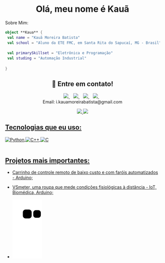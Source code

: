 <h1 align='center'>
 Olá, meu nome é Kauã
</h1>
Sobre Mim:


```kotlin
object **Kaua** {
 val name = "Kauã Moreira Batista"
 val school = "Aluno da ETE FMC, em Santa Rita do Sapucaí, MG - Brasil"
 
 val primarySkillset = "Eletrônica e Programação"
 val studing = "Automação Industrial"

}

```

<h2 align='center'>
 💬 Entre em contato!
</h2>
<p align='center'>
  <a href="https://www.linkedin.com/in/kauãmoreirabatista/">
    <img src="https://img.shields.io/badge/LinkedIn-0077B5?style=for-the-badge&logo=linkedin&logoColor=white" />
  </a>&nbsp;&nbsp;
  <a href="https://www.instagram.com/kaua_moreira_batista/">
    <img src="https://img.shields.io/badge/instagram-%23E4405F.svg?&style=for-the-badge&logo=instagram&logoColor=white" />        
  </a>&nbsp;&nbsp;
 <a href="https://www.facebook.com/kaua.moreira.522066">
    <img src="https://img.shields.io/badge/Facebook-1877F2?style=for-the-badge&logo=facebook&logoColor=white" />        
  </a>&nbsp;&nbsp;
 <a href="https://www.youtube.com/channel/UCdwFAf2m1_kYfJKTWFwsfiw/videos">
    <img src="https://img.shields.io/badge/YouTube-FF0000?style=for-the-badge&logo=youtube&logoColor=white" />        
  </a>&nbsp;&nbsp;
  <br>
  Email: i.kauamoreirabatista@gmail.com
 <br>
<div align="center">
  <a href="https://github.com/rafaballerini">
  <img height="180em" src="https://github-readme-stats.vercel.app/api?username=KauaMB2&show_icons=true&theme=dracula&include_all_commits=true&count_private=true"/>
  <img height="180em" src="https://github-readme-stats.vercel.app/api/top-langs/?username=KauaMB2&layout=compact&langs_count=7&theme=dracula"/>
</div>
 
## Tecnologias que eu uso:
 
<div style = "display: inline_block"<br/>
    <img align = "center"alt = "Python" src = "https://img.shields.io/badge/Python-3776AB?style=for-the-badge&logo=python&logoColor=white"/>
    <img/ align = "center"alt = "C++" src = "https://img.shields.io/badge/C%2B%2B-00599C?style=for-the-badge&logo=c%2B%2B&logoColor=white"/>
    <img/ align = "center"alt = "C" src = "https://img.shields.io/badge/C-00599C?style=for-the-badge&logo=c&logoColor=white"/>
</div><br/>
    
## Projetos mais importantes:
    
- [Carrinho de controle remoto de baixo custo e com faróis automatizados - Arduino;](https://www.youtube.com/watch?v=oc6nMRU68TE&t=1s)
- [VSmeter, uma roupa que mede condições fisiológicas à distância - IoT, Biomédica, Arduino;](https://www.youtube.com/watch?v=TFDpEObSw-Q)

- ![Snake animation](https://github.com/KauaMB2/KauaMB2/blob/output/github-contribution-grid-snake.svg)
